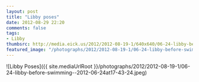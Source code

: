 ```yaml
---
layout: post
title: "Libby poses"
date: 2012-08-29 22:20
comments: false
tags: 
- Libby
thumbsrc: http://media.eick.us/2012/2012-08-19-1/640x640/06-24-libby-before-swimming--2012-06-24at17-43-24.jpeg
featured_image: "/photographs/2012/2012-08-19-1/06-24-libby-before-swimming--2012-06-24at17-43-24.jpeg"
---
```

![Libby Poses]({{ site.mediaUrlRoot }}/photographs/2012/2012-08-19-1/06-24-libby-before-swimming--2012-06-24at17-43-24.jpeg)


